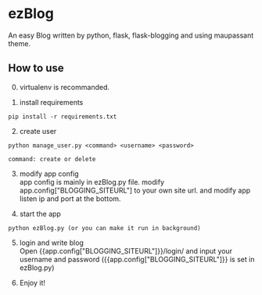 # ezBlog
An easy Blog written by python, flask, flask-blogging and using maupassant theme.

## How to use
0. virtualenv is recommanded.

1. install requirements
  ```
  pip install -r requirements.txt
  ```

2. create user
  ```
  python manage_user.py <command> <username> <password>

  command: create or delete
  ```

3. modify app config  
  app config is mainly in ezBlog.py file. modify app.config["BLOGGING_SITEURL"] to your own site url. and modify app listen ip and port at the bottom.

4. start the app
  ```
  python ezBlog.py (or you can make it run in background)
  ```

5. login and write blog  
  Open {{app.config["BLOGGING_SITEURL"]}}/login/ and input your username and password
  ({{app.config["BLOGGING_SITEURL"]}} is set in ezBlog.py)

6. Enjoy it!
